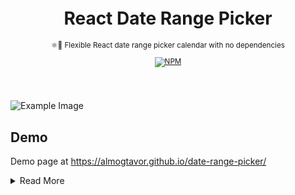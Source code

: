 <br />
<h1 align='center'>
    <br />
    <br />
    React Date Range Picker
    <br />
</h1>

<sup>
<p align='center'>⚛️📆 Flexible React date range picker calendar with no dependencies</p>
<p align='center'>
  <a href="https://www.npmjs.com/package/dates-picker"><img alt="NPM" src="https://img.shields.io/badge/v1.0.3-npm-orange"></a>
</p>
    <br />
    <br />
</sup>

![Example Image](public/example-image1.png)

## Demo

Demo page at <https://almogtavor.github.io/date-range-picker/>

<details>
  <summary>Read More</summary>
## Main Features

* Pick method - an option of configuring the component to be date picker, range picker, or ranges picker.
* Days amount tab - an option of selecting a number of days backward from the current date immediately by choosing a number.
* Colors palette - an option of determining the component's color (can be disabled removed).
* Language - English and Hebrew support.
* Select all button - an option of selecting all of the current board's dates. Whether viewing dates, months, or years.
* Boards number - an option of configuring components to be in one board or two boards.

## Installation

```sh
$ npm i dates-picker
```

## Usage

```javascript
function callbackFunction(dates) {
    console.log(`The range of dates that got picked is: ${dates.text}`);
    console.log(`The min date that got picked is: ${dates.minDate}`);
    console.log(`The max date that got picked is: ${dates.maxDate}`);
    console.log(`The number of days that got picked is: ${dates.numberOfDaysPicked}`);
    console.log(`All dates: ${dates.allDates}`);
}

function MyComponent() {
    return (
      <DateRangePicker 
        callback={callbackFunction}
      />
    )
  }
}
```

## Options

Property                             | Type      | Allowed Values   | Default Value        | Description
-------------------------------------|-----------|------------------|----------------------|-----------------------------------------------
language                             | String    | `English`, `Hebrew` | `English`        | component's language. currently support English and Hebrew. Notice Languages such Hebrew changes the whole component from left to right to right to left.
colorsPalette                        | String    | `enabled`, `disabled` | `enabled` | by enabling colors palette you can choose the component's color.
format                               | String    | any combination of 2 Ds, 2 Ms and 2\4 Ys with other | `DD-MM-YYYY` | the format of the dates.
selectAllButton                        | String    | `enabled`, `disabled` | `enabled`| depends on current board's view (dates, months, or years), select all enabled items.
startDate                        | date | date object | `new Date(1900, 0, 0)` | calendar's start date.
endDate                        | date | date object | `new Date(2025, 0, 0)` | calendar's end date.
firstDayOfWeekIndex                        | int    | 0 - 6 | 0 (sunday) | first day of the week (etc monday, sunday).
pickMethod                        | String    | `date`, `range`, `ranges` | `range` | date means picking one day (on one board). range is to peak dates two dates. ranges is to pick an array of ranges (with view option on hover).
defaultColor                        | String    | any color format item | `#2196f3` | default component's color. becomes the first option on colors palette.
daysAmountTab                        | String    | `enabled`, `disabled` | `disabled` | by enabling, there will be a button on the left that you can open and choose prepared range, or days amount up to today.
boardsNum                        | int  | 1, 2 | 2 | by specifing you can choose the component's boards number.

## Future Plans

* Add simple and intuitive time picker option (by list\ or visual clock\ both).
* Tooltips for buttons explanation (for example on select all button).
* On non-component-screen click, close component.
* Go back button on non-dates mode (or on all modes for previous). When the user is in month's or year's mode, add an option to return to dates mode without choosing any value.
* Component & button sizes parameters
* Border radius parameter
* An option to cancel picked range from the input label
</details>
